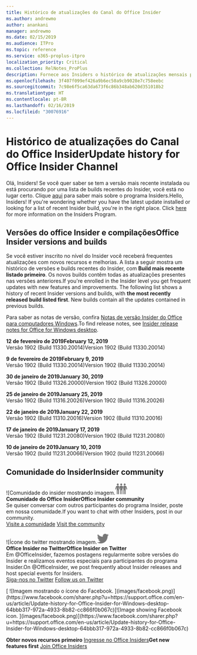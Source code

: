 ```yaml
---
title: Histórico de atualizações do Canal do Office Insider
ms.author: andrewmo
author: anankani
manager: andrewmo
ms.date: 02/15/2019
ms.audience: ITPro
ms.topic: reference
ms.service: o365-proplus-itpro
localization_priority: Critical
ms.collection: RelNotes_ProPlus
description: Fornece aos Insiders o histórico de atualizações mensais para os lançamentos do Canal Mensal Insider – Modo Rápido para a área de trabalho do Windows
ms.openlocfilehash: 3f407f099ef426a9b6ec50a9cb9028e7c758eebc
ms.sourcegitcommit: 7c98e6f5ca63da673f6c86b348ab620d351018b2
ms.translationtype: HT
ms.contentlocale: pt-BR
ms.lasthandoff: 02/16/2019
ms.locfileid: "30076916"
---
```

# <a name="update-history-for-office-insider-channel"></a><span data-ttu-id="ccd86-103">Histórico de atualizações do Canal do Office Insider</span><span class="sxs-lookup"><span data-stu-id="ccd86-103">Update history for Office Insider Channel</span></span>

<span data-ttu-id="ccd86-p101">Olá, Insiders! Se você quer saber se tem a versão mais recente instalada ou está procurando por uma lista de builds recentes do Insider, você está no lugar certo.                                                                  Clique [aqui](https://insider.office.com/) para saber mais sobre o programa Insiders.</span><span class="sxs-lookup"><span data-stu-id="ccd86-p101">Hello, Insiders! If you're wondering whether you have the latest update installed or looking for a list of recent Insider build, you're in the right place. Click [here](https://insider.office.com/) for more information on the Insiders Program.</span></span>

## <a name="office-insider-versions-and-builds"></a><span data-ttu-id="ccd86-107">Versões do office Insider e compilações</span><span class="sxs-lookup"><span data-stu-id="ccd86-107">Office Insider versions and builds</span></span>

<span data-ttu-id="ccd86-p102">Se você estiver inscrito no nível do Insider você receberá frequentes atualizações com novos recursos e melhorias. A lista a seguir mostra um histórico de versões e builds recentes do Insider, com **Build mais recente listado primeiro**. Os novos builds contêm todas as atualizações presentes nas versões anteriores.</span><span class="sxs-lookup"><span data-stu-id="ccd86-p102">If you're enrolled in the Insider level you get frequent updates with new features and improvements. The following list shows a history of recent Insider versions and builds, with **the most recently released build listed first**. New builds contain all the updates contained in previous builds.</span></span> 

<span data-ttu-id="ccd86-111">Para saber as notas de versão, confira [Notas de versão Insider do Office para computadores Windows](https://support.office.com/pt-BR/article/insider-release-notes-for-office-for-windows-desktop-523b3d33-8f46-4c79-b427-fdcf40c0b433).</span><span class="sxs-lookup"><span data-stu-id="ccd86-111">To find release notes, see [Insider release notes for Office for Windows desktop](https://support.office.com/pt-BR/article/insider-release-notes-for-office-for-windows-desktop-523b3d33-8f46-4c79-b427-fdcf40c0b433).</span></span>

<span data-ttu-id="ccd86-112">**12 de fevereiro de 2019**</span><span class="sxs-lookup"><span data-stu-id="ccd86-112">**February 12, 2019**</span></span><br/> <span data-ttu-id="ccd86-113">Versão 1902 (Build 11330.20014)</span><span class="sxs-lookup"><span data-stu-id="ccd86-113">Version 1902 (Build 11330.20014)</span></span><br/> 

<span data-ttu-id="ccd86-114">**9 de fevereiro de 2019**</span><span class="sxs-lookup"><span data-stu-id="ccd86-114">**February 9, 2019**</span></span><br/> <span data-ttu-id="ccd86-115">Versão 1902 (Build 11330.20014)</span><span class="sxs-lookup"><span data-stu-id="ccd86-115">Version 1902 (Build 11330.20014)</span></span><br/> 

<span data-ttu-id="ccd86-116">**30 de janeiro de 2019**</span><span class="sxs-lookup"><span data-stu-id="ccd86-116">**January 30, 2019**</span></span><br/> <span data-ttu-id="ccd86-117">Versão 1902 (Build 11326.20000)</span><span class="sxs-lookup"><span data-stu-id="ccd86-117">Version 1902 (Build 11326.20000)</span></span><br/> 

<span data-ttu-id="ccd86-118">**25 de janeiro de 2019**</span><span class="sxs-lookup"><span data-stu-id="ccd86-118">**January 25, 2019**</span></span><br/> <span data-ttu-id="ccd86-119">Versão 1902 (Build 11316.20026)</span><span class="sxs-lookup"><span data-stu-id="ccd86-119">Version 1902 (Build 11316.20026)</span></span><br/> 

<span data-ttu-id="ccd86-120">**22 de janeiro de 2019**</span><span class="sxs-lookup"><span data-stu-id="ccd86-120">**January 22, 2019**</span></span><br/> <span data-ttu-id="ccd86-121">Versão 1902 (Build 11310.20016)</span><span class="sxs-lookup"><span data-stu-id="ccd86-121">Version 1902 (Build 11310.20016)</span></span><br/> 

<span data-ttu-id="ccd86-122">**17 de janeiro de 2019**</span><span class="sxs-lookup"><span data-stu-id="ccd86-122">**January 17, 2019**</span></span><br/> <span data-ttu-id="ccd86-123">Versão 1902 (Build 11231.20080)</span><span class="sxs-lookup"><span data-stu-id="ccd86-123">Version 1902 (Build 11231.20080)</span></span><br/>

<span data-ttu-id="ccd86-124">**10 de janeiro de 2019**</span><span class="sxs-lookup"><span data-stu-id="ccd86-124">**January 10, 2019**</span></span><br/> <span data-ttu-id="ccd86-125">Versão 1902 (build 11231.20066)</span><span class="sxs-lookup"><span data-stu-id="ccd86-125">Version 1902 (build 11231.20066)</span></span><br/> 


## <a name="insider-community"></a><span data-ttu-id="ccd86-126">Comunidade do Insider</span><span class="sxs-lookup"><span data-stu-id="ccd86-126">Insider community</span></span>

<span data-ttu-id="ccd86-127">![Comunidade do insider mostrando imagem.</span><span class="sxs-lookup"><span data-stu-id="ccd86-127">![Image showing insider community.</span></span> ](images/insidercommunity.png) <br/>
<span data-ttu-id="ccd86-128">**Comunidade do Office Insider**</span><span class="sxs-lookup"><span data-stu-id="ccd86-128">**Office Insider community**</span></span><br/> <span data-ttu-id="ccd86-129">Se quiser conversar com outros participantes do programa Insider, poste em nossa comunidade.</span><span class="sxs-lookup"><span data-stu-id="ccd86-129">If you want to chat with other Insiders, post in our community.</span></span><br/><span data-ttu-id="ccd86-130"> 
[Visite a comunidade](https://go.microsoft.com/fwlink/?linkid=843493)</span><span class="sxs-lookup"><span data-stu-id="ccd86-130"> 
[Visit the community](https://go.microsoft.com/fwlink/?linkid=843493)</span></span><br/> 

<span data-ttu-id="ccd86-131">![Ícone do twitter mostrando imagem.</span><span class="sxs-lookup"><span data-stu-id="ccd86-131">![Image showing twitter icon.</span></span> ](images/twitter.png)<br/>
<span data-ttu-id="ccd86-132">**Office Insider no Twitter**</span><span class="sxs-lookup"><span data-stu-id="ccd86-132">**Office Insider on Twitter**</span></span><br/> <span data-ttu-id="ccd86-133">Em @OfficeInsider, fazemos postagens regularmente sobre versões do Insider e realizamos eventos especiais para participantes do programa Insider.</span><span class="sxs-lookup"><span data-stu-id="ccd86-133">On @OfficeInsider, we post frequently about Insider releases and host special events for Insiders.</span></span><br/><span data-ttu-id="ccd86-134"> 
[Siga-nos no Twitter](https://go.microsoft.com/fwlink/?linkid=717717)</span><span class="sxs-lookup"><span data-stu-id="ccd86-134"> 
[Follow us on Twitter](https://go.microsoft.com/fwlink/?linkid=717717)</span></span><br/> 

<span data-ttu-id="ccd86-135">
  [
  ![Imagem mostrando o ícone do Facebook. ](images/facebook.png)](https://www.facebook.com/sharer.php?u=https://support.office.com/en-us/article/Update-history-for-Office-Insider-for-Windows-desktop-64bbb317-972a-4933-8b82-cc866f0b067c)</span><span class="sxs-lookup"><span data-stu-id="ccd86-135">[![Image showing Facebook icon. ](images/facebook.png)](https://www.facebook.com/sharer.php?u=https://support.office.com/en-us/article/Update-history-for-Office-Insider-for-Windows-desktop-64bbb317-972a-4933-8b82-cc866f0b067c)</span></span>


<span data-ttu-id="ccd86-136">**Obter novos recursos primeiro**
[Ingresse no Office Insiders](https://insider.office.com/)</span><span class="sxs-lookup"><span data-stu-id="ccd86-136">**Get new features first**
[Join Office Insiders](https://insider.office.com/)</span></span>